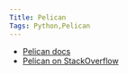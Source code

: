 ```yaml
---
Title: Pelican
Tags: Python,Pelican
---
```


- [Pelican docs](https://docs.getpelican.com/)
- [Pelican on StackOverflow](https://stackoverflow.com/questions/tagged/pelican)

